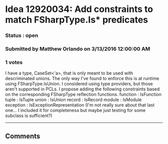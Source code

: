 # Idea 12920034: Add constraints to match FSharpType.Is* predicates #

### Status : open

### Submitted by Matthew Orlando on 3/13/2016 12:00:00 AM

### 1 votes

I have a type, CaseSet<'a>, that is only meant to be used with descriminated unions. The only way I've found to enforce this is at runtime using FSharpType.IsUnion. I considered using type providers, but those aren't supported in PCLs.
I propose adding the following constraints based on the corresponding FSharpType reflection functions.
function : IsFunction
tuple : IsTuple
union : IsUnion
record : IsRecord
module : IsModule
exception : IsExceptionRepresentation
(I'm not really sure about that last one... I included it for completeness but maybe just testing for some subclass is sufficient?)


------------------------
## Comments

